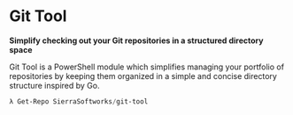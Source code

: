 # Git Tool
**Simplify checking out your Git repositories in a structured directory space**

Git Tool is a PowerShell module which simplifies managing your portfolio of repositories
by keeping them organized in a simple and concise directory structure inspired by Go.

```powershell
λ Get-Repo SierraSoftworks/git-tool
```
